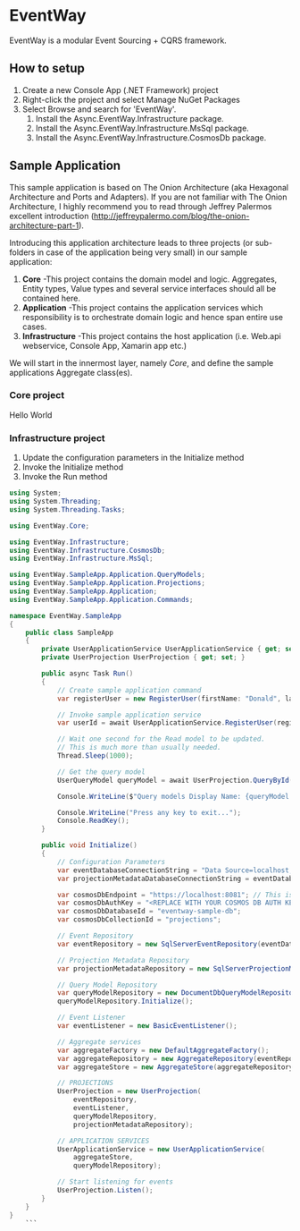 # EventWay
EventWay is a modular Event Sourcing + CQRS framework.

## How to setup
1. Create a new Console App (.NET Framework) project
2. Right-click the project and select Manage NuGet Packages
3. Select Browse and search for 'EventWay'.
   1. Install the Async.EventWay.Infrastructure package.
   2. Install the Async.EventWay.Infrastructure.MsSql package.
   3. Install the Async.EventWay.Infrastructure.CosmosDb package.

## Sample Application
This sample application is based on The Onion Architecture (aka Hexagonal Architecture and Ports and Adapters).
If you are not familiar with The Onion Architecture, I highly recommend you to read through Jeffrey Palermos excellent introduction (http://jeffreypalermo.com/blog/the-onion-architecture-part-1).

Introducing this application architecture leads to three projects (or sub-folders in case of the application being very small) in our sample application:
1. **Core**
   -This project contains the domain model and logic. Aggregates, Entity types, Value types and several service interfaces should all be contained here.
2. **Application**
   -This project contains the application services which responsibility is to orchestrate domain logic and hence span entire use cases.
3. **Infrastructure**
   -This project contains the host application (i.e. Web.api webservice, Console App, Xamarin app etc.)

We will start in the innermost layer, namely *Core*, and define the sample applications Aggregate class(es).

### Core project
Hello World

### Infrastructure project
1. Update the configuration parameters in the Initialize method
2. Invoke the Initialize method
3. Invoke the Run method

```csharp
using System;
using System.Threading;
using System.Threading.Tasks;

using EventWay.Core;

using EventWay.Infrastructure;
using EventWay.Infrastructure.CosmosDb;
using EventWay.Infrastructure.MsSql;

using EventWay.SampleApp.Application.QueryModels;
using EventWay.SampleApp.Application.Projections;
using EventWay.SampleApp.Application;
using EventWay.SampleApp.Application.Commands;

namespace EventWay.SampleApp
{
	public class SampleApp
	{
		private UserApplicationService UserApplicationService { get; set; }
		private UserProjection UserProjection { get; set; }

		public async Task Run()
		{
			// Create sample application command
			var registerUser = new RegisterUser(firstName: "Donald", lastName: "Duck");

			// Invoke sample application service
			var userId = await UserApplicationService.RegisterUser(registerUser);

			// Wait one second for the Read model to be updated.
			// This is much more than usually needed.
			Thread.Sleep(1000);

			// Get the query model
			UserQueryModel queryModel = await UserProjection.QueryById(userId);

			Console.WriteLine($"Query models Display Name: {queryModel.DisplayName}");

			Console.WriteLine("Press any key to exit...");
			Console.ReadKey();
		}

		public void Initialize()
		{
			// Configuration Parameters
			var eventDatabaseConnectionString = "Data Source=localhost;Initial Catalog=eventway-sample-db;Integrated Security=True;Connect Timeout=15;Encrypt=False;TrustServerCertificate=True;ApplicationIntent=ReadWrite;MultiSubnetFailover=False";
			var projectionMetadataDatabaseConnectionString = eventDatabaseConnectionString;

			var cosmosDbEndpoint = "https://localhost:8081"; // This is the default endpoint for local emulator-instances of the Cosmos DB
			var cosmosDbAuthKey = "<REPLACE WITH YOUR COSMOS DB AUTH KEY>";
			var cosmosDbDatabaseId = "eventway-sample-db";
			var cosmosDbCollectionId = "projections";

			// Event Repository
			var eventRepository = new SqlServerEventRepository(eventDatabaseConnectionString, createEventsTable: true);

			// Projection Metadata Repository
			var projectionMetadataRepository = new SqlServerProjectionMetadataRepository(projectionMetadataDatabaseConnectionString, createProjectionMetadataTable: true);

			// Query Model Repository
			var queryModelRepository = new DocumentDbQueryModelRepository(cosmosDbDatabaseId, cosmosDbCollectionId, cosmosDbEndpoint, cosmosDbAuthKey);
			queryModelRepository.Initialize();

			// Event Listener
			var eventListener = new BasicEventListener();

			// Aggregate services
			var aggregateFactory = new DefaultAggregateFactory();
			var aggregateRepository = new AggregateRepository(eventRepository, aggregateFactory);
			var aggregateStore = new AggregateStore(aggregateRepository, eventListener);

			// PROJECTIONS
			UserProjection = new UserProjection(
				eventRepository,
				eventListener,
				queryModelRepository,
				projectionMetadataRepository);

			// APPLICATION SERVICES
			UserApplicationService = new UserApplicationService(
				aggregateStore,
				queryModelRepository);

			// Start listening for events
			UserProjection.Listen();
		}
	}
}
    ```
